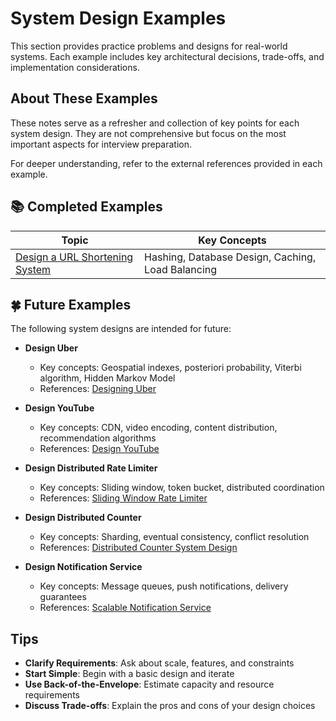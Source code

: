 # System Design Examples

This section provides practice problems and designs for real-world systems. Each example includes key architectural decisions, trade-offs, and implementation considerations.

## About These Examples

These notes serve as a refresher and collection of key points for each system design. They are not comprehensive but focus on the most important aspects for interview preparation.

For deeper understanding, refer to the external references provided in each example.

## 📚 Completed Examples

| Topic                                                                    | Key Concepts                                      |
|--------------------------------------------------------------------------|---------------------------------------------------|
| [Design a URL Shortening System](./01-design-a-url-shortening-system.md) | Hashing, Database Design, Caching, Load Balancing |

## 🍀 Future Examples

The following system designs are intended for future:

- **Design Uber**
  - Key concepts: Geospatial indexes, posteriori probability, Viterbi algorithm, Hidden Markov Model
  - References: [Designing Uber](https://highscalability.com/designing-uber/)

- **Design YouTube**
  - Key concepts: CDN, video encoding, content distribution, recommendation algorithms
  - References: [Design YouTube](https://bytebytego.com/courses/system-design-interview/design-youtube)

- **Design Distributed Rate Limiter**
  - Key concepts: Sliding window, token bucket, distributed coordination
  - References: [Sliding Window Rate Limiter](https://arpitbhayani.me/blogs/sliding-window-ratelimiter)

- **Design Distributed Counter**
  - Key concepts: Sharding, eventual consistency, conflict resolution
  - References: [Distributed Counter System Design](https://systemdesign.one/distributed-counter-system-design/)

- **Design Notification Service**
  - Key concepts: Message queues, push notifications, delivery guarantees
  - References: [Scalable Notification Service](https://blog.algomaster.io/p/design-a-scalable-notification-service)

## Tips

- **Clarify Requirements**: Ask about scale, features, and constraints
- **Start Simple**: Begin with a basic design and iterate
- **Use Back-of-the-Envelope**: Estimate capacity and resource requirements
- **Discuss Trade-offs**: Explain the pros and cons of your design choices
